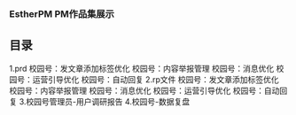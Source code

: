 ### EstherPM PM作品集展示
## 目录
1.prd
校园号：发文章添加标签优化
校园号：内容举报管理
校园号：消息优化
校园号：运营引导优化
校园号：自动回复
2.rp文件
校园号：发文章添加标签优化
校园号：内容举报管理
校园号：消息优化
校园号：运营引导优化
校园号：自动回复
3.校园号管理员-用户调研报告
4.校园号-数据复盘
